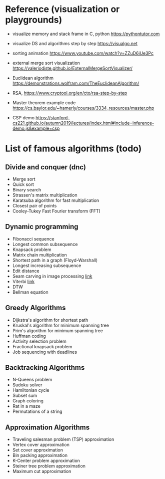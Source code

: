 # Reference (visualization or playgrounds)

- visualize memory and stack frame in C, python https://pythontutor.com 
- visualize DS and algorithms step by step https://visualgo.net
- sorting animation https://www.youtube.com/watch?v=ZZuD6iUe3Pc  
- external merge sort visualization https://valeriodiste.github.io/ExternalMergeSortVisualizer/
- Euclidean algorithm https://demonstrations.wolfram.com/TheEuclideanAlgorithm/
- RSA, https://www.cryptool.org/en/cto/rsa-step-by-step
- Master theorem example code https://cs.baylor.edu/~hamerly/courses/3334_resources/master.php

- CSP demo https://stanford-cs221.github.io/autumn2019/lectures/index.html#include=inference-demo.js&example=csp


# List of famous algorithms (todo)

## Divide and conquer (dnc)

- Merge sort
- Quick sort
- Binary search
- Strassen's matrix multiplication
- Karatsuba algorithm for fast multiplication
- Closest pair of points
- Cooley-Tukey Fast Fourier transform (FFT)

## Dynamic programming

- Fibonacci sequence
- Longest common subsequence
- Knapsack problem
- Matrix chain multiplication
- Shortest path in a graph (Floyd-Warshall)
- Longest increasing subsequence
- Edit distance
- Seam carving in image processing [link](https://en.wikipedia.org/wiki/Seam_carving)
- Viterbi [link](https://www.audiolabs-erlangen.de/resources/MIR/FMP/C5/C5S3_Viterbi.html)
- DTW
- Bellman equation

## Greedy Algorithms

- Dijkstra's algorithm for shortest path
- Kruskal's algorithm for minimum spanning tree
- Prim's algorithm for minimum spanning tree
- Huffman coding
- Activity selection problem
- Fractional knapsack problem
- Job sequencing with deadlines

## Backtracking Algorithms

- N-Queens problem
- Sudoku solver
- Hamiltonian cycle
- Subset sum
- Graph coloring
- Rat in a maze
- Permutations of a string

## Approximation Algorithms

- Traveling salesman problem (TSP) approximation
- Vertex cover approximation
- Set cover approximation
- Bin packing approximation
- K-Center problem approximation
- Steiner tree problem approximation
- Maximum cut approximation

